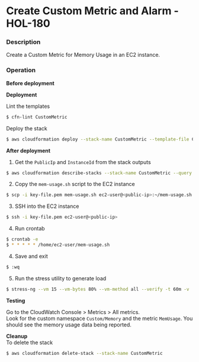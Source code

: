 # Create Custom Metric and Alarm - HOL-180

### Description

Create a Custom Metric for Memory Usage in an EC2 instance.

### Operation

**Before deployment**

**Deployment**

Lint the templates

```bash
$ cfn-lint CustomMetric
```

Deploy the stack

```bash
$ aws cloudformation deploy --stack-name CustomMetric --template-file CustomMetric.yaml --capabilities CAPABILITY_NAMED_IAM --parameter-overrides NotificationEmail=email@company.com
```

**After deployment**

1. Get the `PublicIp` and `InstanceId` from the stack outputs

```bash
$ aws cloudformation describe-stacks --stack-name CustomMetric --query "Stacks[0].Outputs" --no-cli-pager
```

2. Copy the `mem-usage.sh` script to the EC2 instance

```bash
$ scp -i key-file.pem mem-usage.sh ec2-user@<public-ip>:~/mem-usage.sh
```

3. SSH into the EC2 instance

```bash
$ ssh -i key-file.pem ec2-user@<public-ip>
```

4. Run crontab

```bash
$ crontab -e
$ * * * * * /home/ec2-user/mem-usage.sh
```

4. Save and exit

```bash
$ :wq
```

5. Run the stress utility to generate load

```bash
$ stress-ng --vm 15 --vm-bytes 80% --vm-method all --verify -t 60m -v
```

**Testing**

Go to the CloudWatch Console > Metrics > All metrics.  
Look for the custom namespace `Custom/Memory` and the metric `MemUsage`. You should see the memory usage data being reported.

**Cleanup**  
To delete the stack

```bash
$ aws cloudformation delete-stack --stack-name CustomMetric
```

